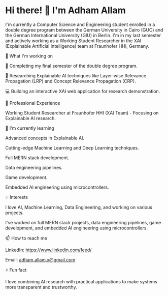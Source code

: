 # Hi there! 👋 I'm Adham Allam

I'm currently a Computer Science and Engineering student enrolled in a double degree program between the German University in Cairo (GUC) and the German International University (GIU) in Berlin. I'm in my last semester and actively working as a Working Student Researcher in the XAI (Explainable Artificial Intelligence) team at Fraunhofer HHI, Germany.

🌟 What I'm working on

📖 Completing my final semester of the double degree program.

🧠 Researching Explainable AI techniques like Layer-wise Relevance Propagation (LRP) and Concept Relevance Propagation (CRP).

💻 Building an interactive XAI web application for research demonstration.

💼 Professional Experience

Working Student Researcher at Fraunhofer HHI (XAI Team) - Focusing on Explainable AI research.

🌱 I'm currently learning

Advanced concepts in Explainable AI.

Cutting-edge Machine Learning and Deep Learning techniques.

Full MERN stack development.

Data engineering pipelines.

Game development.

Embedded AI engineering using microcontrollers.

💡 Interests

I love AI, Machine Learning, Data Engineering, and working on various projects.

I've worked on full MERN stack projects, data engineering pipelines, game development, and embedded AI engineering using microcontrollers.

📫 How to reach me

LinkedIn: https://www.linkedin.com/feed/

Email: adham.allam.x@gmail.com

⚡ Fun fact

I love combining AI research with practical applications to make systems more transparent and trustworthy.
